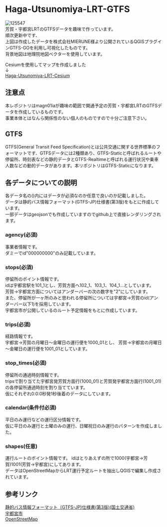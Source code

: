 # Haga-Utsunomiya-LRT-GTFS  
![125547](https://user-images.githubusercontent.com/84883260/220530957-b5af260b-676c-41cc-b8d5-4171e3ea5aa0.png)  
芳賀・宇都宮LRTのGTFSデータを趣味で作っています。  
順次更新中です、  
上図は作成したデータを株式会社MIERUNE様より公開されているQGISプラグインGTFS-GOを利用し可視化したものです。  
背景地図は地理院地図ベクターを使用しています。  

 
Cesiumを使用してマップを作成しました  
↓  
[Haga-Utsunomiya-LRT-Cesium ](https://github.com/magn01ia/Haga-Utsunomiya-LRT-Cesium)  

## 注意点  
本レポジトリはmagn01iaが趣味の範囲で開通予定の芳賀・宇都宮LRTのGTFSデータを作成しているものです。  
事業本体とはなんら関係性のない個人のものですので十分ご注意下さい。   
## GTFS
GTFS(General Transit Feed Specification)とは公共交通に関する世界標準のフォーマットです、GTFSデータには2種類あり、GTFS-Staticと呼ばれるルートや停留所、時刻表などの静的データとGTFS-Realtimeと呼ばれる運行状況や乗車人数などの動的データがあります。本リポジトリはGTFS-Staticになります。 
## 各データについての説明
各データ名の()内にはデータが必須なのか任意で良いのか記載しました。  
データは静的バス情報フォーマット(GTFS-JP)仕様書(第3版)をもとに作成しています。  
一部データはgeojsonでも作成していますのでgithub上で直接レンダリングされます。
### agency(必須)  
事業者情報です。  
ダミーでid"000000000"のみ記載しています。 
### stops(必須)
停留所のポイント情報です。  
idは宇都宮駅を101_1とし、芳賀方面へ102_1、103_1、104_1…としています。  
芳賀→宇都宮方面についてはアンダーバーの次の数字を"2"にしています。  
また、停留所が一ヶ所のみと思われる停留所については宇都宮→芳賀のid(アンダーバー以下1)を採用しています。  
宇都宮市が公開しているのルート予定情報をもとに作成しています。
### trips(必須)
経路情報です。  
宇都宮→芳賀の月曜日～金曜日の運行便を1000_01とし、
芳賀→宇都宮の月曜日～金曜日の運行便を1001_01としています。
### stop_times(必須)
停留所の通過時刻情報です。  
tripsで割り当てた宇都宮発芳賀方面行(1000_01)と芳賀発宇都宮方面行(1001_01)の各停留所通過時刻を割り当てています。  
仮にそれぞれ0:0:0秒発1秒後着のデータにしています。
### calendar(条件付必須)
平日のみ運行などの運行区分情報です。  
仮に平日のみ運行と土曜のみの運行、日曜祝日のみ運行のパターンを作成しました。

### shapes(任意)
運行ルートのポイント情報です。
idはとりあえずの所で1000(宇都宮→芳賀)1001(芳賀→宇都宮)にしてあります。  
データはOpenStreetMapからLRT運行予定ルートを抽出しQGISで編集し作成されています。
## 参考リンク
[静的バス情報フォーマット（GTFS-JP)仕様書(第3版)(国土交通省)](https://www.mlit.go.jp/sogoseisaku/transport/sosei_transport_tk_000112.html)  
[宇都宮市](https://www.city.utsunomiya.tochigi.jp/index.html)  
[OpenStreetMap](https://www.openstreetmap.org/copyright)
